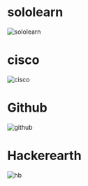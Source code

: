 # sololearn
![sololearn](https://user-images.githubusercontent.com/99003477/152698175-6ae2fd34-feeb-4e80-a826-f7043145afb4.png)
# cisco
![cisco](https://user-images.githubusercontent.com/99003477/152698698-bc1c69cf-7428-46dd-9dcc-83c0a311fb40.png)
# Github
![github](https://user-images.githubusercontent.com/99003477/152698725-6d41596b-987e-4857-abc4-46d281df229c.png)
# Hackerearth
![hb](https://user-images.githubusercontent.com/99003477/152698746-e0224d42-05df-41f8-aeda-5f43bd3c3a2e.png)

